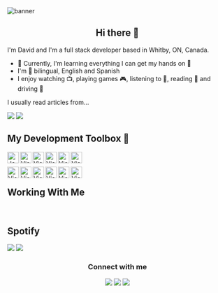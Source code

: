 <div>
  <img src="https://github.com/HammerHand92/hammerhand92/blob/master/assets/calvin-and-hobbes.svg" alt="banner" />
</div>

<h2 align='center'>Hi there 👋</h2>

I'm David and I'm a full stack developer based in Whitby, ON, Canada.

- 🌱 Currently, I'm learning everything I can get my hands on 🤣
- I'm 💯 bilingual, English and Spanish
- I enjoy watching 📺, playing games 🎮, listening to 🎵, reading 📕 and driving 🚗

<div align='left'>
  <p>I usually read articles from...</p>
  <a href="https://dev.to"><img src="https://img.shields.io/badge/DEV.TO-%230A0A0A.svg?&style=for-the-badge&logo=dev-dot-to&logoColor=white" /></a>
  <a href="https://medium.com/"><img src="https://img.shields.io/badge/medium-%2312100E.svg?&style=for-the-badge&logo=medium&logoColor=white" /></a>
</div>

<h2>My Development Toolbox 🧰</h2>

<div>
  <a href="https://www.javascript.com/">
    <img align="left" alt="JavasScript" width="26px" src="https://github.com/HammerHand92/hammerhand92/blob/master/assets/javascript.svg" />
  </a>
  <a href="https://twitter.com/__DavidPortillo">
    <img align="left" alt="Visual Studio Code" width="26px" src="https://github.com/HammerHand92/hammerhand92/blob/master/assets/typescript.svg" />
  </a>
  <a href="https://twitter.com/__DavidPortillo">
    <img align="left" alt="Visual Studio Code" width="26px" src="https://github.com/HammerHand92/hammerhand92/blob/master/assets/react.svg" />
  </a>
  <a href="https://twitter.com/__DavidPortillo">
    <img align="left" alt="Visual Studio Code" width="26px" src="https://github.com/HammerHand92/hammerhand92/blob/master/assets/nodejs.svg" />
  </a>
  <a href="https://twitter.com/__DavidPortillo">
    <img align="left" alt="Visual Studio Code" width="26px" src="https://github.com/HammerHand92/hammerhand92/blob/master/assets/graphql.svg" />
  </a>
  <a href="https://twitter.com/__DavidPortillo">
    <img align="left" alt="Visual Studio Code" width="26px" src="https://github.com/HammerHand92/hammerhand92/blob/master/assets/mongodb.svg" />
  </a>
</div>
<br />
<br />
<div align="left">
  <a href="https://twitter.com/__DavidPortillo">
   <img align="left" alt="Visual Studio Code" width="26px" src="https://github.com/HammerHand92/hammerhand92/blob/master/assets/java.svg" />
  </a>
  <a href="https://twitter.com/__DavidPortillo">
    <img align="left" alt="Visual Studio Code" width="26px" src="https://github.com/HammerHand92/hammerhand92/blob/master/assets/spring.svg" />
  </a>
  <a href="https://twitter.com/__DavidPortillo">
    <img align="left" alt="Visual Studio Code" width="26px" src="https://github.com/HammerHand92/hammerhand92/blob/master/assets/microsoft-azure.svg" />
  </a>
  <a href="https://twitter.com/__DavidPortillo">
   <img align="left" alt="Visual Studio Code" width="26px" src="https://github.com/HammerHand92/hammerhand92/blob/master/assets/git.svg" />
  </a>
  <a href="https://twitter.com/__DavidPortillo">
   <img align="left" alt="Visual Studio Code" width="26px" src="https://github.com/HammerHand92/hammerhand92/blob/master/assets/vs-code.svg" />
  </a>
 <a href="https://twitter.com/__DavidPortillo">
  <img align="left" alt="Visual Studio Code" width="26px" src="https://github.com/HammerHand92/hammerhand92/blob/master/assets/intellij.svg" />
 </a>
</div>

<br />
<h2>Working With Me</h2>

<br />
<h2>Spotify</h2>

<p align='left'>
  <a href="https://open.spotify.com/user/david.portillo92?si=03d93be42b82427a"><img src="https://img.shields.io/badge/spotify-%231ED760.svg?&style=for-the-badge&logo=spotify&logoColor=white" /></a>
  <a href="https://steamcommunity.com/id/_SabreWulf/"><img src="https://img.shields.io/badge/Steam-%23000000.svg?&style=for-the-badge&logo=steam&logoColor=white" /></a>
</p>

<div align='center'>
  <h3>Connect with me</h3>
  <p align='center'>
  <a href="https://twitter.com/__DavidPortillo"><img src="https://img.shields.io/badge/twitter-%231DA1F2.svg?&style=for-the-badge&logo=twitter&logoColor=white" /></a>
  <a href="https://www.linkedin.com/in/david-portillo-bb000532/"><img src="https://img.shields.io/badge/linkedin-%230077B5.svg?&style=for-the-badge&logo=linkedin&logoColor=white" /></a>
  <a href="mailto:david.portillo92@gmail.com?subject=Hi%20David"><img src="https://img.shields.io/badge/gmail-%23D14836.svg?&style=for-the-badge&logo=gmail&logoColor=white" /></a>
  </p>
</div>

<br />

[intellij]: https://www.jetbrains.com/idea/
[vscode]: https://code.visualstudio.com/
[javascript]: https://www.javascript.com/
[typescript]: https://www.typescriptlang.org/
[react]: https://reactjs.org/
[nodejs]: https://nodejs.org/en/
[graphql]: https://graphql.org/
[java]: https://www.java.com/en/
[git]: https://git-scm.com/
[spring]: https://spring.io/projects/spring-boot
[microsoft-azure]: https://azure.microsoft.com/en-ca/
[mongodb]: https://www.mongodb.com/

